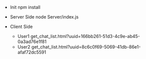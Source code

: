 - Init
	npm install

- Server Side
	node Server/index.js

- Client Side
	- User1
		get_chat_list.html?uuid=166bb261-51d3-4c9e-ab45-0a3ad76e1f81
	- User2
		get_chat_list.html?uuid=8c6c0f69-5069-41db-86e1-afaf72dc5591
